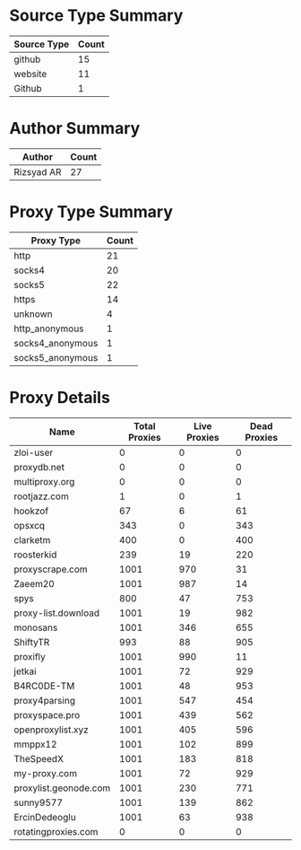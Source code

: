# Source Type Summary

| Source Type | Count |
|-------------|-------|
| github | 15 |
| website | 11 |
| Github | 1 |


# Author Summary

| Author | Count |
|--------|-------|
| Rizsyad AR | 27 |


# Proxy Type Summary

| Proxy Type | Count |
|------------|-------|
| http | 21 |
| socks4 | 20 |
| socks5 | 22 |
| https | 14 |
| unknown | 4 |
| http_anonymous | 1 |
| socks4_anonymous | 1 |
| socks5_anonymous | 1 |


# Proxy Details

| Name | Total Proxies | Live Proxies | Dead Proxies |
|------|---------------|--------------|---------------|
| zloi-user | 0 | 0 | 0 |
| proxydb.net | 0 | 0 | 0 |
| multiproxy.org | 0 | 0 | 0 |
| rootjazz.com | 1 | 0 | 1 |
| hookzof | 67 | 6 | 61 |
| opsxcq | 343 | 0 | 343 |
| clarketm | 400 | 0 | 400 |
| roosterkid | 239 | 19 | 220 |
| proxyscrape.com | 1001 | 970 | 31 |
| Zaeem20 | 1001 | 987 | 14 |
| spys | 800 | 47 | 753 |
| proxy-list.download | 1001 | 19 | 982 |
| monosans | 1001 | 346 | 655 |
| ShiftyTR | 993 | 88 | 905 |
| proxifly | 1001 | 990 | 11 |
| jetkai | 1001 | 72 | 929 |
| B4RC0DE-TM | 1001 | 48 | 953 |
| proxy4parsing | 1001 | 547 | 454 |
| proxyspace.pro | 1001 | 439 | 562 |
| openproxylist.xyz | 1001 | 405 | 596 |
| mmppx12 | 1001 | 102 | 899 |
| TheSpeedX | 1001 | 183 | 818 |
| my-proxy.com | 1001 | 72 | 929 |
| proxylist.geonode.com | 1001 | 230 | 771 |
| sunny9577 | 1001 | 139 | 862 |
| ErcinDedeoglu | 1001 | 63 | 938 |
| rotatingproxies.com | 0 | 0 | 0 |
